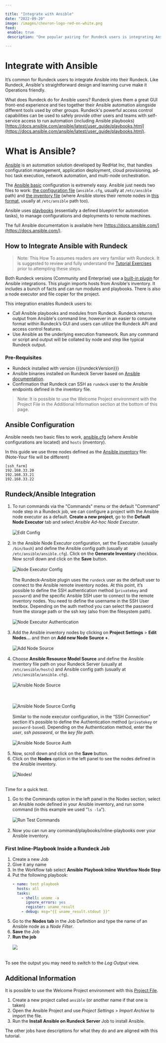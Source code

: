 ```yaml
---

title: "Integrate with Ansible"
date: "2022-09-20"
image: /images/chevron-logo-red-on-white.png
feed:
 enable: true
 description: "One popular pairing for Rundeck users is integrating Ansible playbooks into Rundeck to orchestrate and schedule workflows across multiple tools. Like Rundeck, Ansible's straightforward design and learning curve make it Operations friendly. Learn how you can integrate Rundeck with Ansible. "

---
```


# Integrate with Ansible

It’s common for Rundeck users to integrate Ansible into their Rundeck. Like Rundeck, Ansible's straightforward design and learning curve make it Operations friendly.

What does Rundeck do for Ansible users? Rundeck gives them a great GUI front-end experience and ties together their Ansible automation alongside different tools used by other groups. Rundeck's powerful access control capabilities can be used to safely provide other users and teams with self-service access to run automation (including Ansible playbooks) [https://docs.ansible.com/ansible/latest/user_guide/playbooks.html](https://docs.ansible.com/ansible/latest/user_guide/playbooks.html).

# What is Ansible?

[Ansible](https://github.com/ansible/ansible) is an automation solution developed by RedHat Inc, that handles configuration management, application deployment, cloud provisioning, ad-hoc task execution, network automation, and multi-node orchestration.

The [Ansible basic](https://docs.ansible.com/ansible/latest/user_guide/intro_getting_started.html) configuration is extremely easy. Ansible just needs two files to work: [the configuration file](https://docs.ansible.com/ansible/latest/reference_appendices/config.html) (`ansible.cfg`, usually at `/etc/ansible` path) and [the inventory file](https://docs.ansible.com/ansible/latest/user_guide/intro_inventory.html)  (where Ansible stores their remote nodes in [this format](https://docs.ansible.com/ansible/2.3/intro_inventory.html), usually at `/etc/ansible` path too).

Ansible uses [playbooks](https://docs.ansible.com/ansible/latest/user_guide/playbooks.html) (essentially a defined blueprint for automation tasks), to manage configurations and deployments to remote machines.

The full Ansible documentation is available here [https://docs.ansible.com/](https://docs.ansible.com/).

## How to Integrate Ansible with Rundeck

> Note: This How To assumes readers are very familiar with Rundeck. It is suggested to review and fully understand the [Tutorial Exercises](/learning/tutorial/preparing.md) prior to attempting these steps.

Both Rundeck versions (Community and Enterprise) use a [built-in plugin](https://github.com/Batix/rundeck-ansible-plugin) for Ansible integrations. This plugin imports hosts from Ansible's inventory. It includes a bunch of facts and can run modules and playbooks. There is also a node executor and file copier for the project.

This integration enables Rundeck users to:

- Call Ansible playbooks and modules from Rundeck. Rundeck returns output from Ansible's command line, however in an easier to consume format within Rundeck’s GUI and users can utilize the Rundeck API and access control features.
- Use Ansible as the underlying execution framework. Run any command or script and output will be collated by node and step like typical Rundeck output.

### Pre-Requisites
- Rundeck installed with version {{{rundeckVersion}}}
- Ansible binaries installed on Rundeck Server based on [Ansible documentation](https://docs.ansible.com/).
- Confirmation that Rundeck can SSH as `rundeck` user to the Ansible endpoints defined in the inventory file.

> Note: It is possible to use the Welcome Project environment with the Project File in the Additional Information section at the bottom of this page.

## Ansible Configuration

Ansible needs two basic files to work, [ansible.cfg](https://docs.ansible.com/ansible/latest/reference_appendices/config.html) (where Ansible configurations are located) and `hosts` (inventory).

In this guide we use three nodes defined as the [Ansible inventory](https://docs.ansible.com/ansible/latest/user_guide/intro_inventory.html) file: (Note-Your file will be different)

```
[ssh_farm]
192.168.33.20
192.168.33.21
192.168.33.22
```

## Rundeck/Ansible Integration

1. To run commands via the "Commands" menu or the default "Command" node step in a Rundeck job, we can configure a project with the Ansible node executor as a default. **Create a new project**, go to the **Default Node Executor** tab and select _Ansible Ad-hoc Node Executor_.
    <br><br>![ Edit Config ](@assets/img/howto-ansible-editconfig.png)<br><br>
1. In the Ansible Node Executor configuration, set the Executable (usually `/bin/bash`) and define the Ansible config path (usually at `/etc/ansible/ansible.cfg`). Click on the **Generate Inventory** checkbox. Now scroll down and click on the **Save** button.
    <br><br>![ Node Executor Config ](@assets/img/howto-ansible-defaultnodeexec.png)<br><br>
    The Rundeck-Ansible plugin uses the `rundeck` user as the default user to connect to the Ansible remote inventory nodes. At this point, it’s possible to define the SSH authentication method (`privatekey` and `password`) and the specific Ansible SSH user to connect to the remote inventory nodes. You need to define the username in the SSH User textbox. Depending on the auth method you can select the password from the storage path or the ssh key (also from the filesystem path).
    <br><br>![ Node Executor Authentication ](@assets/img/howto-ansible-nodeexecauth.png)<br><br>
1. Add the Ansible inventory nodes by clicking on **Project Settings** > **Edit Nodes...** and then on **Add new Node Source +**.
    <br><br>![ Add Node Source ](@assets/img/howto-ansible-addnodesource.png)<br><br>
1.  Choose **Ansible Resource Model Source** and define the Ansible inventory file path on your Rundeck Server (usually at `/etc/ansible/hosts`) and Ansible config path (usually at `/etc/ansible/ansible.cfg`).
    <br><br>![ Ansible Node Source ](@assets/img/howto-ansible-ansiblenodesource.png)<br><br>
    <br><br>![ Ansible Node Source Config ](@assets/img/howto-ansible-ansiblesourceconfig.png)<br><br>
    Similar to the node executor configuration, in the “SSH Connection” section it’s possible to define the Authentication method (`privatekey` or `password-based`). Depending on the Authentication method, enter the _user_, _ssh password_, or the _key file path_.
    <br><br>![ Ansible Node Source Auth ](@assets/img/howto-ansible-ansiblesourceauth.png)<br><br>
1. Now, scroll down and click on the **Save** button.
1. Click on the **Nodes** option in the left panel to see the nodes defined in the Ansible inventory.
    <br><br>![ Nodes! ](@assets/img/howto-ansible-nodes.png)<br><br>

Time for a quick test.

1. Go to the Commands option in the left panel in the Nodes section, select an Ansible node defined in your Ansible inventory, and run some command (in this example we used “`ls -la`”).
    <br><br>![ Run Test Commands ](@assets/img/howto-ansible-runcommand.png)<br><br>
1. Now you can run any command/playbooks/inline-playbooks over your Ansible inventory.

### First Inline-Playbook Inside a Rundeck Job
1. Create a new Job
1. Give it any name
1. In the Workflow tab select **Ansible Playbook Inline Workflow Node Step**
1. Put the following playbook:
    ``` yaml
    - name: test playbook
      hosts: all
      tasks:
        - shell: uname -a
          ignore_errors: yes
          register: uname_result
        - debug: msg="{{ uname_result.stdout }}"
    ```
1. Go to the **Nodes tab** in the Job Definition and type the name of an Ansible node as a _Node Filter_.
1. **Save** the Job
1. **Run the job**
    <br><br>![  ](@assets/img/howto-ansible-joboutput.png)<br><br>

To see the output you may need to switch to the _Log Output_ view.

## Additional Information

It is possible to use the Welcome Project environment with this [Project File](https://github.com/rundeckpro/welcome-project/raw/main/supplements/ansible.rdproject.jar).

1. Create a new project called `ansible` (or another name if that one is taken)
1. Open the Ansible Project and use _Project Settings_ > _Import Archive_ to import the file.
1. Run the **Install Ansible on Rundeck Server** Job to install Ansible.

The other jobs have descriptions for what they do and are aligned with this tutorial.
